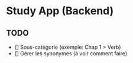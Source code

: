 # Study App (Backend)

## TODO

- [] Sous-catégorie (exemple: Chap 1 > Verb)
- [] Gérer les synonymes (à voir comment faire)
